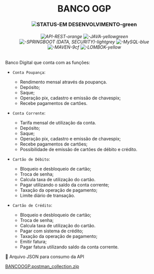 <h1 align="center"> BANCO OGP </h1>

<h3 align="center"> 

![STATUS-EM DESENVOLVIMENTO-green](https://user-images.githubusercontent.com/78506173/213749912-57072269-9d85-4567-abd5-6cea10ced651.svg)
 </h3>
<h6 align="center"> 
 
![API-REST-orange](https://user-images.githubusercontent.com/78506173/213749530-c3e29755-63f2-43d8-860a-81c23fd3dec9.svg)
![-JAVA-yellowgreen](https://user-images.githubusercontent.com/78506173/213751115-c49e5daa-86bf-437f-9e81-22f53927f2c1.svg)
![-SPRINGBOOT (DATA, SECURITY)-lightgrey](https://user-images.githubusercontent.com/78506173/213750766-ca4acb29-0a33-4dc2-b524-d46c18ed71db.svg)
![-MySQL-blue](https://user-images.githubusercontent.com/78506173/213750497-5c0353b9-2e9c-4c2c-bc82-d612eaf6285d.svg)
![-MAVEN-9cf](https://user-images.githubusercontent.com/78506173/213756699-a20538f4-da6b-4a2a-b432-ad869d95f687.svg)
![-LOMBOK-yellow](https://user-images.githubusercontent.com/78506173/213756863-ea1b36f6-8dca-4762-813d-f1f09054ae58.svg)

</h6>

Banco Digital que conta com as funções:

- `Conta Poupança`: 
  - Rendimento mensal através da poupança.
  - Depósito; 
  - Saque; 
  - Operação pix, cadastro e emissão de chavespix; 
  - Recebe pagamentos de cartões.
 
- `Conta Corrente`: 
  - Tarifa mensal de utilização da conta.
  - Depósito; 
  - Saque; 
  - Operação pix, cadastro e emissão de chavespix;
  - Recebe pagamentos de cartões;
  - Possibilidade de emissão de cartões de débito e crédito.
 
- `Cartão de Débito`: 
   - Bloqueio e desbloqueio de cartão; 
   - Troca de senha; 
   - Calcula taxa de utilização do cartão.
   - Pagar utilizando o saldo da conta corrente;
   - Taxação da operação de pagamento;
   - Limite diário de transação.
  
- `Cartão de Crédito`:
   - Bloqueio e desbloqueio de cartão; 
   - Troca de senha; 
   - Calcula taxa de utilização do cartão.
   - Pagar com sistema de crédito; 
   - Taxação da operação de pagamento;
   - Emitir fatura; 
   - Pagar fatura utilizando saldo da conta corrente.



 📁 Arquivo JSON para consumo da API
 
[BANCOOGP.postman_collection.zip](https://github.com/olivierpironi/psproject/files/10468190/BANCOOGP.postman_collection.zip)


